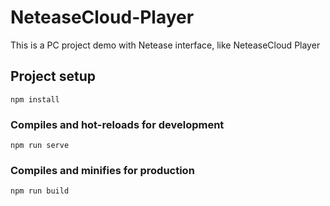 # NeteaseCloud-Player
This is a PC project demo with Netease interface, like NeteaseCloud Player

## Project setup
```
npm install
```

### Compiles and hot-reloads for development
```
npm run serve
```

### Compiles and minifies for production
```
npm run build
```
